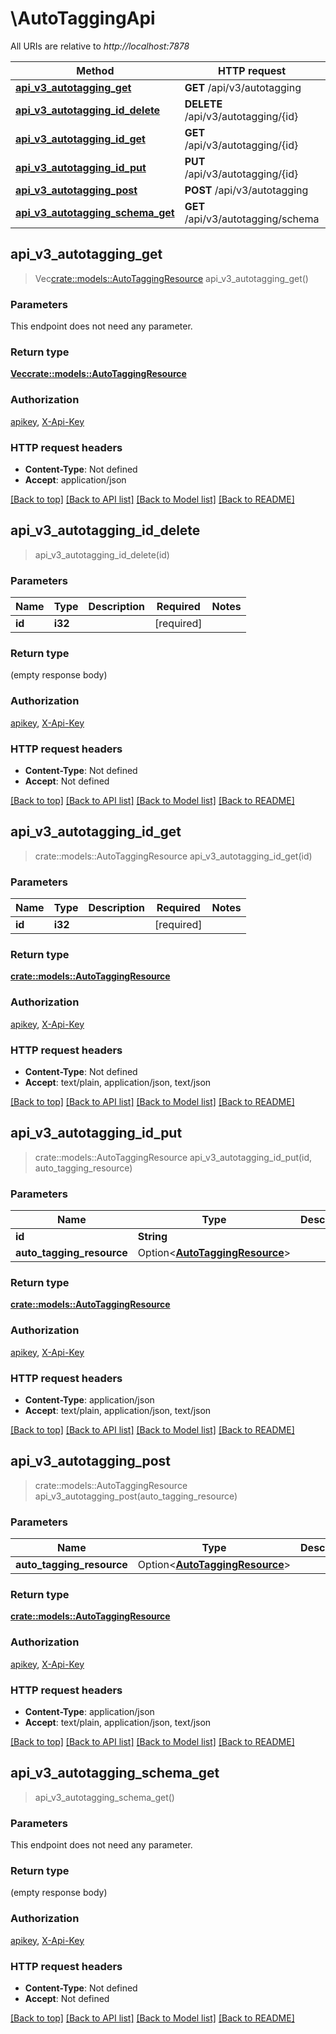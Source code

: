 # \AutoTaggingApi

All URIs are relative to *http://localhost:7878*

Method | HTTP request | Description
------------- | ------------- | -------------
[**api_v3_autotagging_get**](AutoTaggingApi.md#api_v3_autotagging_get) | **GET** /api/v3/autotagging | 
[**api_v3_autotagging_id_delete**](AutoTaggingApi.md#api_v3_autotagging_id_delete) | **DELETE** /api/v3/autotagging/{id} | 
[**api_v3_autotagging_id_get**](AutoTaggingApi.md#api_v3_autotagging_id_get) | **GET** /api/v3/autotagging/{id} | 
[**api_v3_autotagging_id_put**](AutoTaggingApi.md#api_v3_autotagging_id_put) | **PUT** /api/v3/autotagging/{id} | 
[**api_v3_autotagging_post**](AutoTaggingApi.md#api_v3_autotagging_post) | **POST** /api/v3/autotagging | 
[**api_v3_autotagging_schema_get**](AutoTaggingApi.md#api_v3_autotagging_schema_get) | **GET** /api/v3/autotagging/schema | 



## api_v3_autotagging_get

> Vec<crate::models::AutoTaggingResource> api_v3_autotagging_get()


### Parameters

This endpoint does not need any parameter.

### Return type

[**Vec<crate::models::AutoTaggingResource>**](AutoTaggingResource.md)

### Authorization

[apikey](../README.md#apikey), [X-Api-Key](../README.md#X-Api-Key)

### HTTP request headers

- **Content-Type**: Not defined
- **Accept**: application/json

[[Back to top]](#) [[Back to API list]](../README.md#documentation-for-api-endpoints) [[Back to Model list]](../README.md#documentation-for-models) [[Back to README]](../README.md)


## api_v3_autotagging_id_delete

> api_v3_autotagging_id_delete(id)


### Parameters


Name | Type | Description  | Required | Notes
------------- | ------------- | ------------- | ------------- | -------------
**id** | **i32** |  | [required] |

### Return type

 (empty response body)

### Authorization

[apikey](../README.md#apikey), [X-Api-Key](../README.md#X-Api-Key)

### HTTP request headers

- **Content-Type**: Not defined
- **Accept**: Not defined

[[Back to top]](#) [[Back to API list]](../README.md#documentation-for-api-endpoints) [[Back to Model list]](../README.md#documentation-for-models) [[Back to README]](../README.md)


## api_v3_autotagging_id_get

> crate::models::AutoTaggingResource api_v3_autotagging_id_get(id)


### Parameters


Name | Type | Description  | Required | Notes
------------- | ------------- | ------------- | ------------- | -------------
**id** | **i32** |  | [required] |

### Return type

[**crate::models::AutoTaggingResource**](AutoTaggingResource.md)

### Authorization

[apikey](../README.md#apikey), [X-Api-Key](../README.md#X-Api-Key)

### HTTP request headers

- **Content-Type**: Not defined
- **Accept**: text/plain, application/json, text/json

[[Back to top]](#) [[Back to API list]](../README.md#documentation-for-api-endpoints) [[Back to Model list]](../README.md#documentation-for-models) [[Back to README]](../README.md)


## api_v3_autotagging_id_put

> crate::models::AutoTaggingResource api_v3_autotagging_id_put(id, auto_tagging_resource)


### Parameters


Name | Type | Description  | Required | Notes
------------- | ------------- | ------------- | ------------- | -------------
**id** | **String** |  | [required] |
**auto_tagging_resource** | Option<[**AutoTaggingResource**](AutoTaggingResource.md)> |  |  |

### Return type

[**crate::models::AutoTaggingResource**](AutoTaggingResource.md)

### Authorization

[apikey](../README.md#apikey), [X-Api-Key](../README.md#X-Api-Key)

### HTTP request headers

- **Content-Type**: application/json
- **Accept**: text/plain, application/json, text/json

[[Back to top]](#) [[Back to API list]](../README.md#documentation-for-api-endpoints) [[Back to Model list]](../README.md#documentation-for-models) [[Back to README]](../README.md)


## api_v3_autotagging_post

> crate::models::AutoTaggingResource api_v3_autotagging_post(auto_tagging_resource)


### Parameters


Name | Type | Description  | Required | Notes
------------- | ------------- | ------------- | ------------- | -------------
**auto_tagging_resource** | Option<[**AutoTaggingResource**](AutoTaggingResource.md)> |  |  |

### Return type

[**crate::models::AutoTaggingResource**](AutoTaggingResource.md)

### Authorization

[apikey](../README.md#apikey), [X-Api-Key](../README.md#X-Api-Key)

### HTTP request headers

- **Content-Type**: application/json
- **Accept**: text/plain, application/json, text/json

[[Back to top]](#) [[Back to API list]](../README.md#documentation-for-api-endpoints) [[Back to Model list]](../README.md#documentation-for-models) [[Back to README]](../README.md)


## api_v3_autotagging_schema_get

> api_v3_autotagging_schema_get()


### Parameters

This endpoint does not need any parameter.

### Return type

 (empty response body)

### Authorization

[apikey](../README.md#apikey), [X-Api-Key](../README.md#X-Api-Key)

### HTTP request headers

- **Content-Type**: Not defined
- **Accept**: Not defined

[[Back to top]](#) [[Back to API list]](../README.md#documentation-for-api-endpoints) [[Back to Model list]](../README.md#documentation-for-models) [[Back to README]](../README.md)

